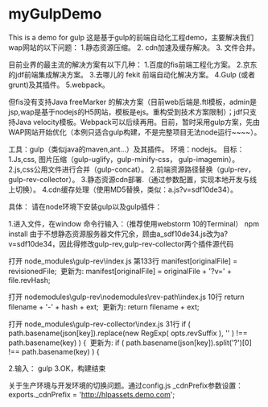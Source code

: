 # myGulpDemo
This is a demo for gulp 
这是基于gulp的前端自动化工程demo，主要解决我们wap网站的以下问题：
1.静态资源压缩。
2. cdn加速及缓存解决。
3. 文件合并。

目前业界的最主流的解决方案有以下几种：
1.百度的fis前端工程化方案。
2.京东的jdf前端集成解决方案。
3.去哪儿的 fekit 前端自动化解决方案。
4.Gulp (或者grunt)及其插件。
5.webpack。

但fis没有支持Java freeMarker 的解决方案（目前web后端是.ftl模板，admin是jsp,wap是基于nodejs的H5网站，模板是ejs。重构受到技术方案限制）；jdf只支持Java velocity模板。Webpack可以后续再用。目前，暂时采用gulp方案，先由WAP网站开始优化（本例只适合gulp构建，不是完整项目无法node运行~~~~）。

工具：gulp（类似java的maven,ant...）及其插件。
环境：nodejs。
目标：
1.Js,css, 图片压缩（gulp-uglify，gulp-minify-css， gulp-imagemin）。
2.js,css公用文件进行合并（gulp-concat）。
2.前端资源路径替换（gulp-rev，gulp-rev-collector）。
3.静态资源cdn部署.（通过参数配置，实现本地开发与线上切换）。
4.cdn缓存处理（使用MD5替换，类似：a.js?v=sdf10de34）。

具体：
请在node环境下安装gulp以及gulp插件：

1.进入文件，在window 命令行输入：（推荐使用webstorm 10的Terminal）
npm install
由于不想静态资源服务器文件冗余，顾由a_sdf10de34.js改为a?v=sdf10de34，因此得修改gulp-rev,gulp-rev-collector两个插件源代码

打开 node_modules\gulp-rev\index.js
第133行 manifest[originalFile] = revisionedFile; 
更新为: manifest[originalFile] = originalFile + '?v=' + file.revHash;

打开 nodemodules\gulp-rev\nodemodules\rev-path\index.js
10行 return filename + '-' + hash + ext; 
更新为: return filename + ext;

打开 node_modules\gulp-rev-collector\index.js
31行 if ( path.basename(json[key]).replace(new RegExp( opts.revSuffix ), '' ) !== path.basename(key) ) { 
更新为: if ( path.basename(json[key]).split('?')[0] !== path.basename(key) ) {

2.输入： gulp
3.OK，构建结束

关于生产环境与开发环境的切换问题。通过config.js _cdnPrefix参数设置：
exports._cdnPrefix = 'http://hlpassets.demo.com';















